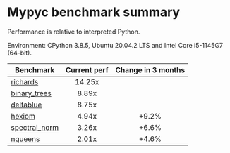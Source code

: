 # Mypyc benchmark summary

Performance is relative to interpreted Python.

Environment: CPython 3.8.5, Ubuntu 20.04.2 LTS and Intel Core i5-1145G7 (64-bit).

| Benchmark | Current perf | Change in 3 months |
| --- | :---: | :---: |
| [richards](benchmarks/richards.md) | 14.25x |  |
| [binary_trees](benchmarks/binary_trees.md) | 8.89x |  |
| [deltablue](benchmarks/deltablue.md) | 8.75x |  |
| [hexiom](benchmarks/hexiom.md) | 4.94x | +9.2% |
| [spectral_norm](benchmarks/spectral_norm.md) | 3.26x | +6.6% |
| [nqueens](benchmarks/nqueens.md) | 2.01x | +4.6% |
